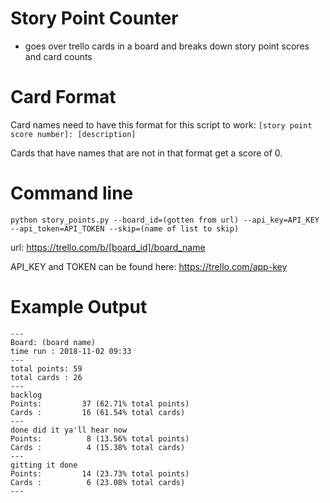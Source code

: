 # Story Point Counter
* goes over trello cards in a board and breaks down story point scores and card counts

# Card Format
Card names need to have this format for this script to work:
`[story point score number]: [description]`

Cards that have names that are not in that format get a score of 0.

# Command line
`python story_points.py --board_id=(gotten from url) --api_key=API_KEY --api_token=API_TOKEN --skip=(name of list to skip)`

url:
https://trello.com/b/[board_id]/board_name

API_KEY and TOKEN can be found here:
https://trello.com/app-key

# Example Output
```
---
Board: (board name)
time run : 2018-11-02 09:33
---
total points: 59
total cards : 26
---
backlog
Points:         37 (62.71% total points)
Cards :         16 (61.54% total cards)
---
done did it ya'll hear now
Points:          8 (13.56% total points)
Cards :          4 (15.38% total cards)
---
gitting it done
Points:         14 (23.73% total points)
Cards :          6 (23.08% total cards)
---
